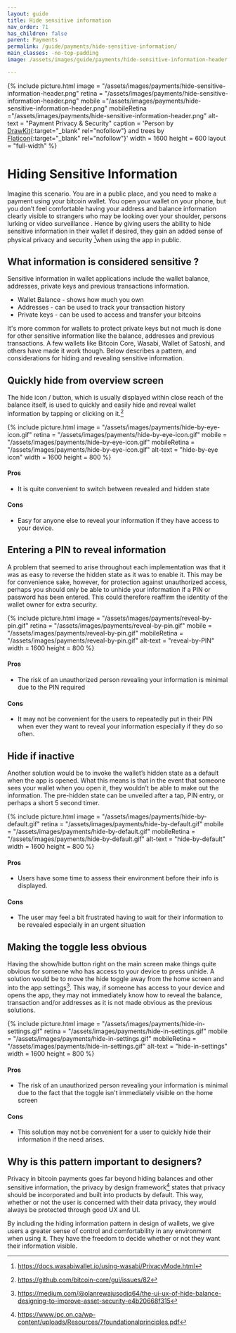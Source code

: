 ```yaml
---
layout: guide
title: Hide sensitive information
nav_order: 71
has_children: false
parent: Payments
permalink: /guide/payments/hide-sensitive-information/
main_classes: -no-top-padding
image: /assets/images/guide/payments/hide-sensitive-information-header.png

---
```

{% include picture.html
   image = "/assets/images/payments/hide-sensitive-information-header.png"
   retina = "/assets/images/payments/hide-sensitive-information-header.png"
   mobile ="/assets/images/payments/hide-sensitive-information-header.png"
   mobileRetina ="/assets/images/payments/hide-sensitive-information-header.png"
   alt-text = "Payment Privacy & Security"
   caption = 'Person by [DrawKit](https://www.drawkit.io/illustrations/mobile-article-colour){:target="_blank" rel="nofollow"} and trees by [Flaticon](https://www.flaticon.com/free-icon/tree-with-many-leaves_25267){:target="_blank" rel="nofollow"}'
   width = 1600
   height = 600
   layout = "full-width"
%}

# Hiding Sensitive Information

Imagine this scenario. You are in a public place, and you need to make a payment using your bitcoin wallet. You open your wallet on your phone, but you don’t feel comfortable having your address and balance information clearly visible to strangers who may be looking over your shoulder, persons lurking or video surveillance . Hence by giving users the ability to hide sensitive information in their wallet if desired, they gain an added sense of physical privacy and security [^3]when using the app in public.

## What information is considered sensitive ?

Sensitive information in wallet applications include the wallet balance, addresses, private keys and previous transactions information. 
- Wallet Balance - shows how much you own
- Addresses - can be used to track your transaction history
- Private keys - can be used to access and transfer your bitcoins

It's more common for wallets to protect private keys but not much is done for other sensitive information like the balance, addresses and previous transactions. A few wallets like Bitcoin Core, Wasabi, Wallet of Satoshi, and others have made it work though. Below describes a pattern, and considerations for hiding and revealing sensitive information.

## Quickly hide from overview screen

The hide icon / button, which is usually displayed within close reach of the balance itself, is used to quickly and easily hide and reveal wallet information by tapping or clicking on it.[^2]

{% include picture.html
   image = "/assets/images/payments/hide-by-eye-icon.gif"
   retina = "/assets/images/payments/hide-by-eye-icon.gif"
   mobile = "/assets/images/payments/hide-by-eye-icon.gif"
   mobileRetina = "/assets/images/payments/hide-by-eye-icon.gif"
   alt-text = "hide-by-eye icon"
   width = 1600
   height = 800
%}

#### Pros

- It is quite convenient to switch between revealed and hidden state

#### Cons

- Easy for anyone else to reveal your information if they have access to your device.


## Entering a PIN to reveal information

A problem that seemed to arise throughout each implementation was that it was as easy to reverse the hidden state as it was to enable it. This may be for convenience sake, however, for protection against unauthorized access, perhaps you should only be able to unhide your information if a PIN or password has been entered. This could therefore reaffirm the identity of the wallet owner for extra security.

{% include picture.html
   image = "/assets/images/payments/reveal-by-pin.gif"
   retina = "/assets/images/payments/reveal-by-pin.gif"
   mobile = "/assets/images/payments/reveal-by-pin.gif"
   mobileRetina = "/assets/images/payments/reveal-by-pin.gif"
   alt-text = "reveal-by-PIN"
   width = 1600
   height = 800
%}

#### Pros

- The risk of an unauthorized person revealing your information is minimal due to the PIN required

#### Cons

- It may not be convenient for the users to repeatedly put in their PIN when ever they want to reveal your information especially if they do so often.

  

##  Hide if inactive 

Another solution would be to invoke the wallet’s hidden state as a default when the app is opened. What this means is that in the event that someone sees your wallet when you open it, they wouldn't be able to make out the information. The pre-hidden state can be unveiled  after a tap, PIN entry, or perhaps a short 5 second timer.

{% include picture.html
   image = "/assets/images/payments/hide-by-default.gif"
   retina = "/assets/images/payments/hide-by-default.gif"
   mobile = "/assets/images/payments/hide-by-default.gif"
   mobileRetina = "/assets/images/payments/hide-by-default.gif"
   alt-text = "hide-by-default"
   width = 1600
   height = 800
%}

#### Pros

- Users have some time to assess their environment before their info is displayed.

#### Cons

- The user may feel a bit frustrated having to wait for their information to be revealed especially in an urgent situation

## Making the toggle less obvious

Having the show/hide button right on the main screen make things quite obvious for someone who has access to your device to press unhide. A solution would be to move the hide toggle away from the home screen and into the app settings[^1]. This way, if someone has access to your device and opens the app, they may not immediately know how to reveal the balance, transaction and/or addresses as it is not made obvious as the previous solutions.

{% include picture.html
   image = "/assets/images/payments/hide-in-settings.gif"
   retina = "/assets/images/payments/hide-in-settings.gif"
   mobile = "/assets/images/payments/hide-in-settings.gif"
   mobileRetina = "/assets/images/payments/hide-in-settings.gif"
   alt-text = "hide-in-settings"
   width = 1600
   height = 800
%}

#### Pros

- The risk of an unauthorized person revealing your information is minimal due to the fact that the toggle isn't immediately visible on the home screen

#### Cons

- This solution may not be convenient for a user to quickly hide their information if the need arises.

  

## Why is this pattern important to designers?

Privacy in bitcoin payments goes far beyond hiding balances and other sensitive information, the privacy by design framework[^4] states that privacy should be incorporated and built into products by default. This way, whether or not the user is concerned with their data privacy, they would always be protected through good UX and UI.

By including the hiding information pattern in design of wallets, we give users a greater sense of control and comfortability in any environment when using it. They have the freedom to decide whether or not they want their information visible.

[^1]: https://medium.com/@olanrewajusodiq64/the-ui-ux-of-hide-balance-designing-to-improve-asset-security-e4b20668f315
[^2]:  https://github.com/bitcoin-core/gui/issues/82
[^3]: https://docs.wasabiwallet.io/using-wasabi/PrivacyMode.html
[^4]: https://www.ipc.on.ca/wp-content/uploads/Resources/7foundationalprinciples.pdf

